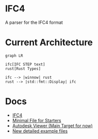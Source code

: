 # IFC4

A parser for the IFC4 format

# Current Architecture

```mermaid
graph LR

ifc[IFC STEP text]
rust[Rust Types]

ifc --> |winnow| rust
rust --> |std::fmt::Display| ifc
```

# Docs

- [IFC4](https://standards.buildingsmart.org/IFC/DEV/IFC4_2/FINAL/HTML/)
- [Minimal File for Starters](https://standards.buildingsmart.org/IFC/DEV/IFC4_2/FINAL/HTML/annex/annex-e/wall-standard-case.ifc)
- [Autodesk Viewer (Main Target for now)](https://viewer.autodesk.com/)
- [New detailed example files](https://www.ifcwiki.org/index.php?title=KIT_IFC_Examples)
